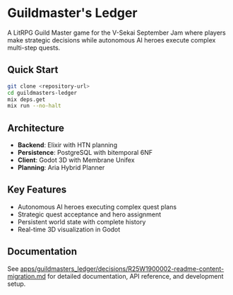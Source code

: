 # Guildmaster's Ledger

A LitRPG Guild Master game for the V-Sekai September Jam where players make strategic decisions while autonomous AI heroes execute complex multi-step quests.

## Quick Start

```bash
git clone <repository-url>
cd guildmasters-ledger
mix deps.get
mix run --no-halt
```

## Architecture

- **Backend**: Elixir with HTN planning
- **Persistence**: PostgreSQL with bitemporal 6NF
- **Client**: Godot 3D with Membrane Unifex
- **Planning**: Aria Hybrid Planner

## Key Features

- Autonomous AI heroes executing complex quest plans
- Strategic quest acceptance and hero assignment
- Persistent world state with complete history
- Real-time 3D visualization in Godot

## Documentation

See [apps/guildmasters_ledger/decisions/R25W1900002-readme-content-migration.md](apps/guildmasters_ledger/decisions/R25W1900002-readme-content-migration.md) for detailed documentation, API reference, and development setup.
